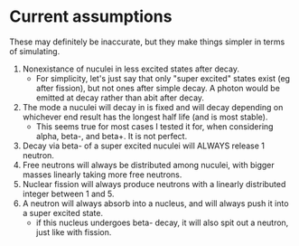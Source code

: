 
# Current assumptions

These may definitely be inaccurate, but they make things simpler in terms of simulating. 

1. Nonexistance of nuculei in less excited states after decay.
    - For simplicity, let's just say that only "super excited" states exist (eg after fission), but not ones after simple decay. A photon would be emitted at decay rather than abit after decay. 
2. The mode a nuculei will decay in is fixed and will decay depending on whichever end result has the longest half life (and is most stable). 
    - This seems true for most cases I tested it for, when considering alpha, beta-, and beta+. It is not perfect. 
3. Decay via beta- of a super excited nuculei will ALWAYS release 1 neutron. 
4. Free neutrons will always be distributed among nuculei, with bigger masses linearly taking more free neutrons. 
5. Nuclear fission will always produce neutrons with a linearly distributed integer between 1 and 5. 
6. A neutron will always absorb into a nucleus, and will always push it into a super excited state.
    - if this nucleus undergoes beta- decay, it will also spit out a neutron, just like with fission.

